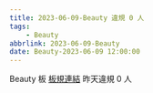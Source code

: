 ```yaml
---
title: 2023-06-09-Beauty 違規 0 人
tags:
    - Beauty
abbrlink: 2023-06-09-Beauty
date: Beauty-2023-06-09 12:00:00
---
```

Beauty 板 [板規連結](https://www.ptt.cc/bbs/Beauty/M.1630069980.A.84B.html)
昨天違規 0 人
